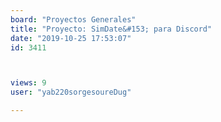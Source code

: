 ```yaml
---
board: "Proyectos Generales"
title: "Proyecto: SimDate&#153; para Discord"
date: "2019-10-25 17:53:07"
id: 3411



views: 9
user: "yab220sorgesoureDug"

---
```

